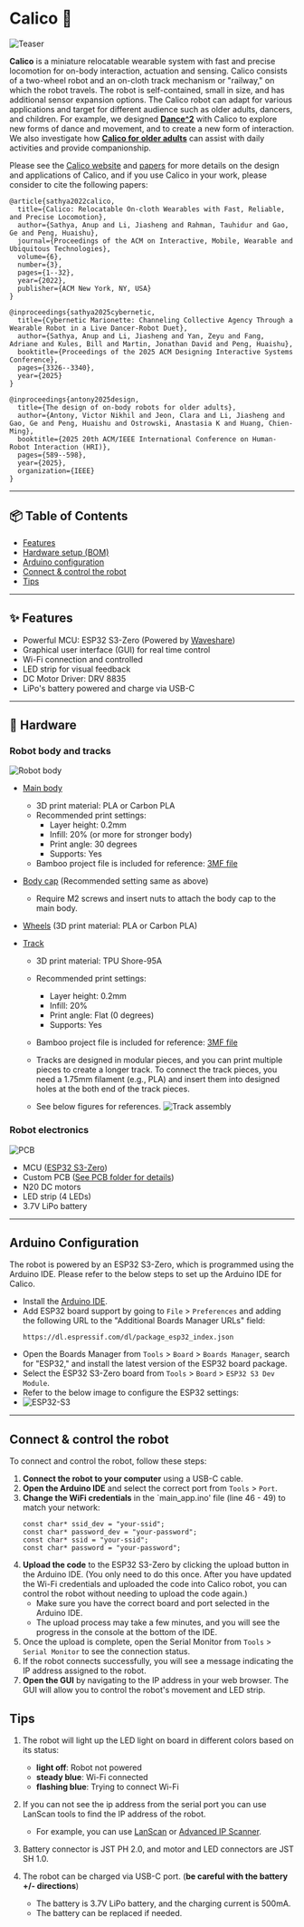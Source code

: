 # Calico 🤖

![Teaser](teaser.png)

**Calico** is a miniature relocatable wearable system with fast and precise locomotion for on-body interaction, actuation and sensing. 
Calico consists of a two-wheel robot and an on-cloth track mechanism or "railway," on which the robot travels. 
The robot is self-contained, small in size, and has additional sensor expansion options. 
The Calico robot can adapt for various applications and target for different audience such as older adults, dancers, and children. 
For example, we designed **[Dance^2](https://dancesquared.xyz/)** with Calico to explore new forms of dance and movement, and to create a new form of interaction.
We also investigate how **[Calico for older adults](https://dl.acm.org/doi/10.5555/3721488.3721562)** can assist with daily activities and provide companionship. 

Please see the [Calico website](https://smartlab.cs.umd.edu/publication/calico) and [papers](https://dl.acm.org/doi/10.1145/3715336.3735828) for more details on the design and applications of Calico, and if you use Calico in your work, please consider to cite the following papers:
```
@article{sathya2022calico,
  title={Calico: Relocatable On-cloth Wearables with Fast, Reliable, and Precise Locomotion},
  author={Sathya, Anup and Li, Jiasheng and Rahman, Tauhidur and Gao, Ge and Peng, Huaishu},
  journal={Proceedings of the ACM on Interactive, Mobile, Wearable and Ubiquitous Technologies},
  volume={6},
  number={3},
  pages={1--32},
  year={2022},
  publisher={ACM New York, NY, USA}
}
```

```
@inproceedings{sathya2025cybernetic,
  title={Cybernetic Marionette: Channeling Collective Agency Through a Wearable Robot in a Live Dancer-Robot Duet},
  author={Sathya, Anup and Li, Jiasheng and Yan, Zeyu and Fang, Adriane and Kules, Bill and Martin, Jonathan David and Peng, Huaishu},
  booktitle={Proceedings of the 2025 ACM Designing Interactive Systems Conference},
  pages={3326--3340},
  year={2025}
}
```
```
@inproceedings{antony2025design,
  title={The design of on-body robots for older adults},
  author={Antony, Victor Nikhil and Jeon, Clara and Li, Jiasheng and Gao, Ge and Peng, Huaishu and Ostrowski, Anastasia K and Huang, Chien-Ming},
  booktitle={2025 20th ACM/IEEE International Conference on Human-Robot Interaction (HRI)},
  pages={589--598},
  year={2025},
  organization={IEEE}
}
```

---

## 📦 Table of Contents

- [Features](#-features)  
- [Hardware setup (BOM)](#-hardware)  
- [Arduino configuration](#arduino-configuration)
- [Connect & control the robot](#connect--control-the-robot)
- [Tips](#tips)

---

## ✨ Features

- Powerful MCU: ESP32 S3-Zero (Powered by [Waveshare](https://www.waveshare.com/wiki/ESP32-S3-Zero)) 
- Graphical user interface (GUI) for real time control
- Wi-Fi connection and controlled
- LED strip for visual feedback
- DC Motor Driver: DRV 8835
- LiPo's battery powered and charge via USB-C

---

## 🔧 Hardware

### Robot body and tracks 
![Robot body](kart.png)
- [Main body](./3D%20print%20models) 
  - 3D print material: PLA or Carbon PLA
  - Recommended print settings: 
    - Layer height: 0.2mm
    - Infill: 20% (or more for stronger body)
    - Print angle: 30 degrees
    - Supports: Yes 
  - Bamboo project file is included for reference: [3MF file](./3D%20print%20models/main_body.3mf)

- [Body cap](./3D%20print%20models) (Recommended setting same as above)
  - Require M2 screws and insert nuts to attach the body cap to the main body.
- [Wheels](./3D%20print%20models) (3D print material: PLA or Carbon PLA)
- [Track](./3D%20print%20models)
  - 3D print material: TPU Shore-95A
  - Recommended print settings: 
    - Layer height: 0.2mm
    - Infill: 20% 
    - Print angle: Flat (0 degrees)
    - Supports: Yes 
  - Bamboo project file is included for reference: [3MF file](./3D%20print%20models/track.3mf)
  - Tracks are designed in modular pieces, and you can print multiple pieces to create a longer track. 
    To connect the track pieces, you need a 1.75mm filament (e.g., PLA) and insert them into designed holes at the both end of the track pieces.
    
  - See below figures for references.
    ![Track assembly](./3D%20print%20models/track_assembly.png)




### Robot electronics
![PCB](control-Board.png)
- MCU ([ESP32 S3-Zero](https://www.waveshare.com/wiki/ESP32-S3-Zero))
- Custom PCB ([See PCB folder for details](./PCB%20files))
- N20 DC motors
- LED strip (4 LEDs)
- 3.7V LiPo battery



---

## Arduino Configuration
The robot is powered by an ESP32 S3-Zero, which is programmed using the Arduino IDE. 
Please refer to the below steps to set up the Arduino IDE for Calico.
- Install the [Arduino IDE](https://www.arduino.cc/en/software).
- Add ESP32 board support by going to `File` > `Preferences` and adding the following URL to the "Additional Boards Manager URLs" field:
  ```
  https://dl.espressif.com/dl/package_esp32_index.json
  ```
- Open the Boards Manager from `Tools` > `Board` > `Boards Manager`, search for "ESP32," and install the latest version of the ESP32 board package.
- Select the ESP32 S3-Zero board from `Tools` > `Board` > `ESP32 S3 Dev Module`.
- Refer to the below image to configure the ESP32 settings:
- ![ESP32-S3](esp32-3s-ide-settings.png)

---

## Connect & control the robot
To connect and control the robot, follow these steps:
1. **Connect the robot to your computer** using a USB-C cable.
2. **Open the Arduino IDE** and select the correct port from `Tools` > `Port`.
3. **Change the WiFi credentials** in the `main_app.ino' file (line 46 - 49) to match your network:
   ```
   const char* ssid_dev = "your-ssid";
   const char* password_dev = "your-password";
   const char* ssid = "your-ssid";
   const char* password = "your-password";
   ```
4. **Upload the code** to the ESP32 S3-Zero by clicking the upload button in the Arduino IDE. (You only need to do this once. 
After you have updated the Wi-Fi credentials and uploaded the code into Calico robot, you can control the robot without needing to upload the code again.)
   - Make sure you have the correct board and port selected in the Arduino IDE.
   - The upload process may take a few minutes, and you will see the progress in the console at the bottom of the IDE.
5. Once the upload is complete, open the Serial Monitor from `Tools` > `Serial Monitor` to see the connection status.
6. If the robot connects successfully, you will see a message indicating the IP address assigned to the robot.
7. **Open the GUI** by navigating to the IP address in your web browser. The GUI will allow you to control the robot's movement and LED strip.

## Tips
1. The robot will light up the LED light on board in different colors based on its status:
   - **light off**: Robot not powered
   - **steady blue**: Wi-Fi connected
   - **flashing blue**: Trying to connect Wi-Fi
   
2. If you can not see the ip address from the serial port you can use LanScan tools to find the IP address of the robot. 
   - For example, you can use [LanScan](https://apps.apple.com/us/app/lanscan/id472226235?mt=12) or [Advanced IP Scanner](https://www.advanced-ip-scanner.com/).

3. Battery connector is JST PH 2.0, and motor and LED connectors are JST SH 1.0.
4. The robot can be charged via USB-C port. (**be careful with the battery +/- directions**)
   - The battery is 3.7V LiPo battery, and the charging current is 500mA.
   - The battery can be replaced if needed.

    




  


